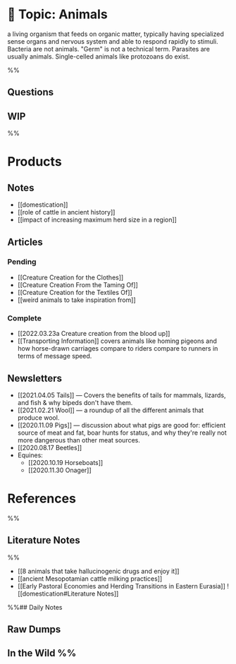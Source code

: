 # 📎 Topic: Animals

a living organism that feeds on organic matter, typically having specialized sense organs and nervous system and able to respond rapidly to stimuli. Bacteria are not animals. "Germ" is not a technical term. Parasites are usually animals. Single-celled animals like protozoans do exist.

%%
## Questions 
## WIP
%%
# Products 
## Notes
* [[domestication]]
* [[role of cattle in ancient history]]
* [[impact of increasing maximum herd size in a region]]
## Articles 
### Pending
* [[Creature Creation for the Clothes]]
* [[Creature Creation From the Taming Of]]
* [[Creature Creation for the Textiles Of]]
* [[weird animals to take inspiration from]]
### Complete
* [[2022.03.23a Creature creation from the blood up]]
* [[Transporting Information]] covers animals like homing pigeons and how horse-drawn carriages compare to riders compare to runners in terms of message speed. 
## Newsletters
* [[2021.04.05 Tails]] — Covers the benefits of tails for mammals, lizards, and fish & why bipeds don't have them. 
* [[2021.02.21 Wool]] — a roundup of all the different animals that produce wool. 
* [[2020.11.09 Pigs]] — discussion about what pigs are good for:  efficient source of meat and fat, boar hunts for status, and why they're really not more dangerous than other meat sources. 
* [[2020.08.17 Beetles]]
* Equines:
	* [[2020.10.19 Horseboats]]	
	* [[2020.11.30 Onager]]
# References
%% 
## Literature Notes 
%%
* [[8 animals that take hallucinogenic drugs and enjoy it]]
* [[ancient Mesopotamian cattle milking practices]]
* [[Early Pastoral Economies and Herding Transitions in Eastern Eurasia]]
![[domestication#Literature Notes]]

%%## Daily Notes
## Raw Dumps
## In the Wild %%

